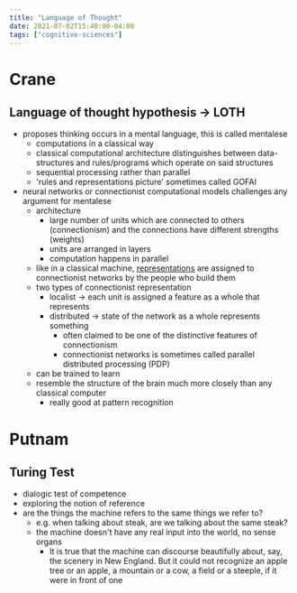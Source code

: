 ```yaml
---
title: "Language of Thought"
date: 2021-07-02T15:40:00-04:00
tags: ["cognitive-sciences"]
---
```


# Crane
## Language of thought hypothesis → LOTH
- proposes thinking occurs in a mental language, this is called mentalese
    -   computations in a classical way
    -   classical computational architecture distinguishes between data-structures and rules/programs which operate on said structures
    -   sequential processing rather than parallel
    -   'rules and representations picture' sometimes called GOFAI
-   neural networks or connectionist computational models challenges any argument for mentalese
    -   architecture
        -   large number of units which are connected to others (connectionism) and the connections have different strengths (weights)
        -   units are arranged in layers
        -   computation happens in parallel
    -   like in a classical machine, [representations](/thoughts/representation) are assigned to connectionist networks by the people who build them
    -   two types of connectionist representation
        -   localist → each unit is assigned a feature as a whole that represents
        -   distributed → state of the network as a whole represents something
            -   often claimed to be one of the distinctive features of connectionism
            -   connectionist networks is sometimes called parallel distributed processing (PDP)
    -   can be trained to learn
    -   resemble the structure of the brain much more closely than any classical computer
        -   really good at pattern recognition

# Putnam
## Turing Test
-   dialogic test of competence
-   exploring the notion of reference
-   are the things the machine refers to the same things we refer to?
	-   e.g. when talking about steak, are we talking about the same steak?
	-   the machine doesn't have any real input into the world, no sense organs
		-   It is true that the machine can discourse beautifully about, say, the scenery in New England. But it could not recognize an apple tree or an apple, a mountain or a cow, a field or a steeple, if it were in front of one